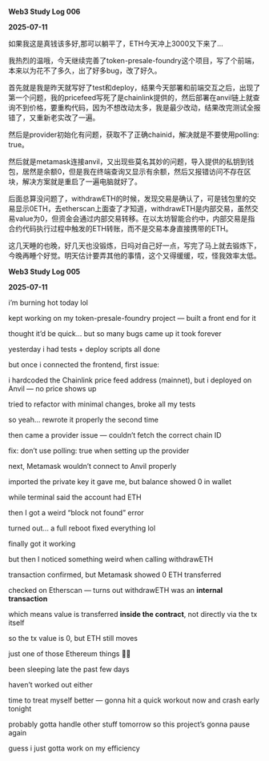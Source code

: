 **Web3 Study Log 006**

**2025-07-11**

如果我这是真钱该多好,那可以躺平了，ETH今天冲上3000又下来了...

我热烈的温哦，今天继续完善了token-presale-foundry这个项目，写了个前端，本来以为花不了多久，出了好多bug，改了好久。

首先就是我是昨天就写好了test和deploy，结果今天部署和前端交互之后，出现了第一个问题，我的pricefeed写死了是chainlink提供的，然后部署在anvil链上就查询不到价格，要重构代码，因为不想改动太多，我是最少改动，结果改完测试全报错了，又重新老实改了一遍。

然后是provider初始化有问题，获取不了正确chainid，解决就是不要使用polling: true。

然后就是metamask连接anvil，又出现些莫名其妙的问题，导入提供的私钥到钱包，居然是余额0，但是我在终端查询又显示有余额，然后又报错访问不存在区块，解决方案就是重启了一遍电脑就好了。

后面总算没问题了，withdrawETH的时候，发现交易是确认了，可是钱包里的交易显示0ETH，去etherscan上面查了才知道，withdrawETH是内部交易，虽然交易value为0，但资金会通过内部交易转移。在以太坊智能合约中，内部交易是指合约代码执行过程中触发的ETH转账，而不是交易本身直接携带的ETH。

这几天睡的也晚，好几天也没锻炼，日吗对自己好一点，写完了马上就去锻炼下，今晚再睡个好觉。明天估计要弄其他的事情，这个又得缓缓，哎，怪我效率太低。

**Web3 Study Log 005**

**2025-07-11**



i’m burning hot today lol

kept working on my token-presale-foundry project — built a front end for it

thought it’d be quick… but so many bugs came up it took forever



yesterday i had tests + deploy scripts all done

but once i connected the frontend, first issue:

i hardcoded the Chainlink price feed address (mainnet), but i deployed on Anvil — no price shows up

tried to refactor with minimal changes, broke all my tests

so yeah… rewrote it properly the second time



then came a provider issue — couldn’t fetch the correct chain ID

fix: don’t use polling: true when setting up the provider



next, Metamask wouldn’t connect to Anvil properly

imported the private key it gave me, but balance showed 0 in wallet

while terminal said the account had ETH

then I got a weird “block not found” error



turned out… a full reboot fixed everything lol



finally got it working

but then I noticed something weird when calling withdrawETH

transaction confirmed, but Metamask showed 0 ETH transferred

checked on Etherscan — turns out withdrawETH was an **internal transaction**

which means value is transferred **inside the contract**, not directly via the tx itself

so the tx value is 0, but ETH still moves

just one of those Ethereum things 🤷‍♂️



been sleeping late the past few days

haven’t worked out either

time to treat myself better — gonna hit a quick workout now and crash early tonight

probably gotta handle other stuff tomorrow so this project’s gonna pause again

guess i just gotta work on my efficiency